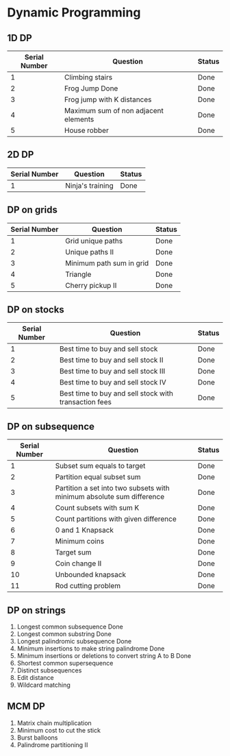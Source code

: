 # Dynamic Programming

## 1D DP

| Serial Number | Question | Status|
| ------------- | ------ | ---- |
| 1 | Climbing stairs | Done |
| 2 | Frog Jump Done | Done |
| 3 | Frog jump with K distances | Done |
| 4 | Maximum sum of non adjacent elements | Done |
| 5 | House robber | Done |

## 2D DP

| Serial Number | Question | Status|
| ------------- | ------ | ---- |
| 1 | Ninja's training | Done |

## DP on grids

| Serial Number | Question | Status|
| ------------- | ------ | ---- |
| 1 | Grid unique paths | Done |
| 2 | Unique paths II | Done |
| 3 | Minimum path sum in grid | Done |
| 4 | Triangle | Done |
| 5 | Cherry pickup II | Done |


## DP on stocks

| Serial Number | Question | Status|
| ------------- | ------ | ---- |
| 1 | Best time to buy and sell stock | Done |
| 2 | Best time to buy and sell stock II | Done |
| 3 | Best time to buy and sell stock III | Done |
| 4 | Best time to buy and sell stock IV | Done |
| 5 | Best time to buy and sell stock with transaction fees | Done | 

## DP on subsequence

| Serial Number | Question | Status|
| ------------- | ------ | ---- |
| 1 | Subset sum equals to target | Done |
| 2 | Partition equal subset sum | Done |
| 3 | Partition a set into two subsets with minimum absolute sum difference | Done |
| 4 | Count subsets with sum K | Done |
| 5 | Count partitions with given difference | Done |
| 6 | 0 and 1 Knapsack | Done | 
| 7 | Minimum coins | Done | 
| 8 | Target sum | Done | 
| 9 | Coin change II | Done | 
| 10 | Unbounded knapsack | Done | 
| 11 | Rod cutting problem | Done | 

## DP on strings

1. Longest common subsequence Done
2. Longest common substring Done
3. Longest palindromic subsequence Done
4. Minimum insertions to make string palindrome Done
5. Minimum insertions or deletions to convert string A to B Done
6. Shortest common supersequence
7. Distinct subsequences
8. Edit distance
9. Wildcard matching

## MCM DP

1. Matrix chain multiplication
2. Minimum cost to cut the stick
3. Burst balloons
4. Palindrome partitioning II